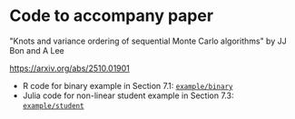 # Code to accompany paper

"Knots and variance ordering of sequential Monte Carlo algorithms" by JJ Bon and A Lee

https://arxiv.org/abs/2510.01901

- R code for binary example in Section 7.1: [`example/binary`](https://github.com/bonStats/KnotsNonLinearSSM.jl/tree/95b6c465c7f3e0e16776a3fa6eff35edd0a85f69/example/binary)
- Julia code for non-linear student example in Section 7.3: [`example/student`](https://github.com/bonStats/KnotsNonLinearSSM.jl/tree/95b6c465c7f3e0e16776a3fa6eff35edd0a85f69/example/student)
